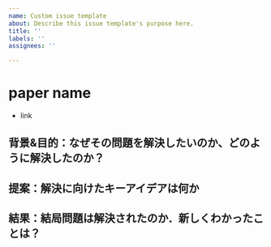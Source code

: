 ```yaml
---
name: Custom issue template
about: Describe this issue template's purpose here.
title: ''
labels: ''
assignees: ''

---
```


# paper name

- link

[]()

## 背景&目的：なぜその問題を解決したいのか、どのように解決したのか？

## 提案：解決に向けたキーアイデアは何か

## 結果：結局問題は解決されたのか．新しくわかったことは？
